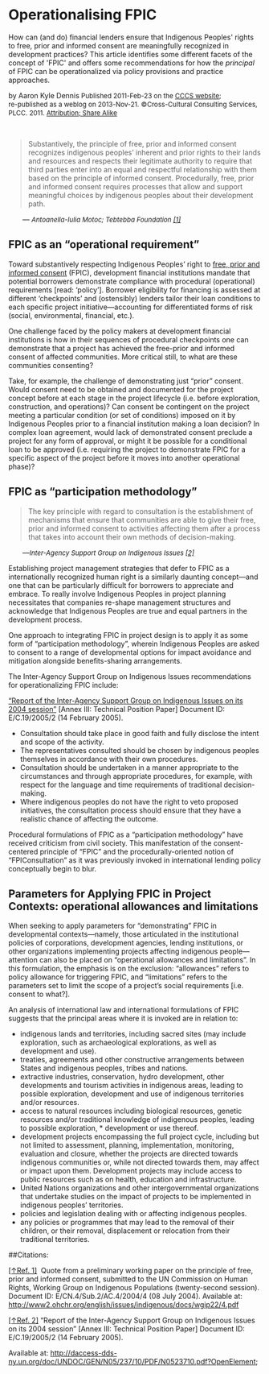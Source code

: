 # Operationalising FPIC

How can (and do) financial lenders ensure that Indigenous Peoples' rights to free, prior and informed consent are meaningfully recognized in development practices? This article identifies some different facets of the concept of 'FPIC' and offers some recommendations for how the *principal* of FPIC can be operationalized via policy provisions and practice approaches.

by Aaron Kyle Dennis
<span style="font-size:small;">Published 2011-Feb-23 on the [CCCS website](http://internal.crossculturalconsult.com/joomla/index.php/en/spotlight-on-fpic/defining-fpic);<br>re-published as a weblog on 2013-Nov-21.</span>
<span style="font-size:small;">&copy;Cross-Cultural Consulting Services, PLCC. 2011.</span>
<span style="font-size:small;">[Attribution; Share Alike](http://creativecommons.org/licenses/by-sa/3.0/us/)</span>

<p>&nbsp;</p>
<a id="Motoc,Tebtebba"></a><blockquote>Substantively, the principle of free, prior and informed consent recognizes indigenous peoples’ inherent and prior rights to their lands and resources and respects their legitimate authority to require that third parties enter into an equal and respectful relationship with them based on the principle of informed consent. Procedurally, free, prior and informed consent requires processes that allow and support meaningful choices by indigenous peoples about their development path. </blockquote>

<div style="margin-left: 2em;">
&mdash; <cite><span style="font-size:small;">Antoanella-Iulia Motoc; Tebtebba Foundation <a href="#ref,Motoc,Tebtebba">[1]</a>
</span></cite></span>
</div>

## FPIC as an “operational requirement”

Toward substantively respecting Indigenous Peoples’ right to [free, prior and informed consent](/defining-fpic) (FPIC), development financial institutions mandate that potential borrowers demonstrate compliance with procedural (operational) requirements [read: ‘policy’]. Borrower eligibility for financing is assessed at different ‘checkpoints’ and (ostensibly) lenders tailor their loan conditions to each specific project initiative—accounting for differentiated forms of risk (social, environmental, financial, etc.).

One challenge faced by the policy makers at development financial institutions is how in their sequences of procedural checkpoints one can demonstrate that a project has achieved the free-prior and informed consent of affected communities. More critical still, to what are these communities consenting?

Take, for example, the challenge of demonstrating just “prior” consent. Would consent need to be obtained and documented for the project concept before at each stage in the project lifecycle (i.e. before exploration, construction, and operations)? Can consent be contingent on the project meeting a particular condition (or set of conditions) imposed on it by Indigenous Peoples prior to a financial institution making a loan decision? In complex loan agreement, would lack of demonstrated consent preclude a project for any form of approval, or might it be possible for a conditional loan to be approved (i.e. requiring the project to demonstrate FPIC for a specific aspect of the project before it moves into another operational phase)?

 

## FPIC as “participation methodology”

<a id="Support_Group"></a><blockquote>The key principle with regard to consultation is the establishment of mechanisms that ensure that communities are able to give their free, prior and informed consent to activities affecting them after a process that takes into account their own methods of decision-making.</blockquote>
<div style="margin-left: 2em;">
&mdash;<cite><span style="font-size:small;">Inter-Agency Support Group on Indigenous Issues <a href="#ref,Support_Group">[2]</a>
</span></cite></span>
</div>
<p></p>


Establishing project management strategies that defer to FPIC as a internationally recognized human right is a similarly daunting concept—and one that can be particularly difficult for borrowers to appreciate and embrace. To really involve Indigenous Peoples in project planning necessitates that companies re-shape management structures and acknowledge that Indigenous Peoples are true and equal partners in the development process.

One approach to integrating FPIC in project design is to apply it as some form of “participation methodology”, wherein Indigenous Peoples are asked to consent to a range of developmental options for impact avoidance and mitigation alongside benefits-sharing arrangements.

The Inter-Agency Support Group on Indigenous Issues recommendations for operationalizing FPIC include:

[“Report of the Inter-Agency Support Group on Indigenous Issues on its 2004 session”](http://daccess-dds-ny.un.org/doc/UNDOC/GEN/N05/237/10/PDF/N0523710.pdf?OpenElement) [Annex III: Technical Position Paper] Document ID: E/C.19/2005/2 (14 February 2005).

* Consultation should take place in good faith and fully disclose the intent and scope of the activity.
* The representatives consulted should be chosen by indigenous peoples themselves in accordance with their own procedures.
* Consultation should be undertaken in a manner appropriate to the circumstances and through appropriate procedures, for example, with respect for the language and time requirements of traditional decision-making.
* Where indigenous peoples do not have the right to veto proposed initiatives, the consultation process should ensure that they have a realistic chance of affecting the outcome.

Procedural formulations of FPIC as a “participation methodology” have received criticism from civil society. This manifestation of the consent-centered principle of “FPIC” and the procedurally-oriented notion of “FPIConsultation” as it was previously invoked in international lending policy conceptually begin to blur.


## Parameters for Applying FPIC in Project Contexts: operational allowances and limitations

When seeking to apply parameters for “demonstrating” FPIC in developmental contexts—namely, those articulated in the institutional policies of corporations, development agencies, lending institutions, or other organizations implementing projects affecting indigenous people—attention can also be placed on “operational allowances and limitations”. In this formulation, the emphasis is on the exclusion: “allowances” refers to policy allowance for triggering FPIC, and “limitations” refers to the parameters set to limit the scope of a project’s social requirements [i.e. consent to what?].

An analysis of international law and international formulations of FPIC suggests that the principal areas where it is invoked are in relation to:

* indigenous lands and territories, including sacred sites (may include exploration, such as archaeological explorations, as well as development and use).
* treaties, agreements and other constructive arrangements between States and indigenous peoples, tribes and nations.
* extractive industries, conservation, hydro development, other developments and tourism activities in indigenous areas, leading to possible exploration, development and use of indigenous territories and/or resources.
* access to natural resources including biological resources, genetic resources and/or traditional knowledge of indigenous peoples, leading to possible exploration, * development or use thereof.
* development projects encompassing the full project cycle, including but not limited to assessment, planning, implementation, monitoring, evaluation and closure, whether the projects are directed towards indigenous communities or, while not directed towards them, may affect or impact upon them. Development projects may include access to public resources such as on health, education and infrastructure.
* United Nations organizations and other intergovernmental organizations that undertake studies on the impact of projects to be implemented in indigenous peoples’ territories.
* policies and legislation dealing with or affecting indigenous peoples.
* any policies or programmes that may lead to the removal of their children, or their removal, displacement or relocation from their traditional territories.
 

##Citations:
 
<a href="#Motoc,Tebtebba">[↑Ref. 1]</a><a id="ref,Motoc,Tebtebba">&nbsp;</a> Quote from a preliminary working paper on the principle of free, prior and informed consent, submitted to the UN Commission on Human Rights, Working Group on Indigenous Populations (twenty-second session). Document ID: E/CN.4/Sub.2/AC.4/2004/4 (08 July 2004).
Available at: http://www2.ohchr.org/english/issues/indigenous/docs/wgip22/4.pdf

 
<a href="#Support_Group">[↑Ref. 2]</a><a id="ref,Support_Group">&nbsp;</a>“Report of the Inter-Agency Support Group on Indigenous Issues on its 2004 session” [Annex III: Technical Position Paper] Document ID: E/C.19/2005/2 (14 February 2005).

Available at: http://daccess-dds-ny.un.org/doc/UNDOC/GEN/N05/237/10/PDF/N0523710.pdf?OpenElement;
